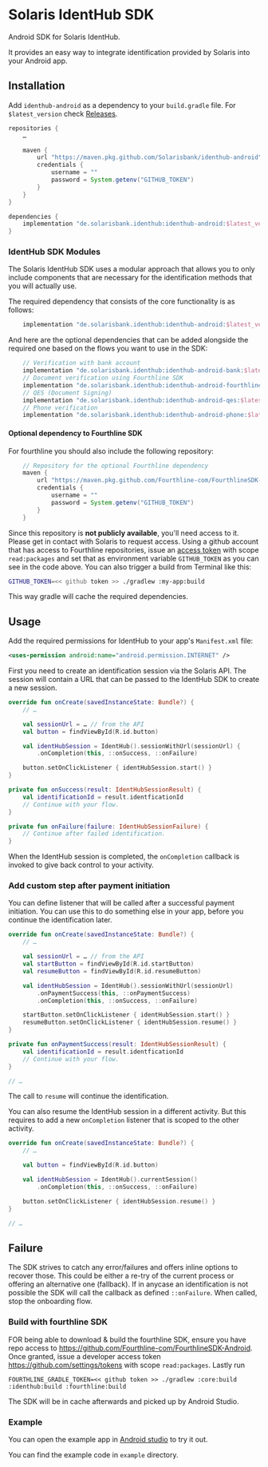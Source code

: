 # Solaris IdentHub SDK
Android SDK for Solaris IdentHub.

It provides an easy way to integrate identification provided by Solaris into your Android app.

## Installation
Add `identhub-android` as a dependency to your `build.gradle` file. For `$latest_version` check [Releases](../../releases).

```groovy
repositories {
    …

    maven {
        url "https://maven.pkg.github.com/Solarisbank/identhub-android"
        credentials {
            username = ""
            password = System.getenv("GITHUB_TOKEN")
        }
    }
}

dependencies {
    implementation "de.solarisbank.identhub:identhub-android:$latest_version"
}
```

### IdentHub SDK Modules
The Solaris IdentHub SDK uses a modular approach that allows you to only include components that are necessary for the identification methods that you will actually use.

The required dependency that consists of the core functionality is as follows:
```groovy
    implementation "de.solarisbank.identhub:identhub-android:$latest_version"
```
And here are the optional dependencies that can be added alongside the required one based on the flows you want to use in the SDK:
```groovy
    // Verification with bank account
    implementation "de.solarisbank.identhub:identhub-android-bank:$latest_version"
    // Document verification using Fourthline SDK
    implementation "de.solarisbank.identhub:identhub-android-fourthline:$latest_version"
    // QES (Document Signing)
    implementation "de.solarisbank.identhub:identhub-android-qes:$latest_version"
    // Phone verification
    implementation "de.solarisbank.identhub:identhub-android-phone:$latest_version"
```

#### Optional dependency to Fourthline SDK
For fourthline you should also include the following repository:
```groovy
    // Repository for the optional Fourthline dependency
    maven {
        url "https://maven.pkg.github.com/Fourthline-com/FourthlineSDK-Android"
        credentials {
            username = ""
            password = System.getenv("GITHUB_TOKEN")
        }
    }
```
Since this repository is **not publicly available**, you'll need access to it. Please get in contact with Solaris to request access.
Using a github account that has access to Fourthline repositories, issue an [access token](https://github.com/settings/tokens) with scope `read:packages` and set that as environment variable `GITHUB_TOKEN` as you can see in the code above. You can also trigger a build from Terminal like this:

```sh
GITHUB_TOKEN=<< github token >> ./gradlew :my-app:build
```
This way gradle will cache the required dependencies.

## Usage
Add the required permissions for IdentHub to your app's `Manifest.xml` file:

```xml
<uses-permission android:name="android.permission.INTERNET" />
```

First you need to create an identification session via the Solaris API. The session will contain a URL that can be passed to the IdentHub SDK to create a new session.

```kotlin
override fun onCreate(savedInstanceState: Bundle?) {
    // …

    val sessionUrl = … // from the API
    val button = findViewById(R.id.button)

    val identHubSession = IdentHub().sessionWithUrl(sessionUrl) {
        .onCompletion(this, ::onSuccess, ::onFailure)

    button.setOnClickListener { identHubSession.start() }
}

private fun onSuccess(result: IdentHubSessionResult) {
    val identificationId = result.identficationId
    // Continue with your flow.
}

private fun onFailure(failure: IdentHubSessionFailure) {
    // Continue after failed identification.
}
```

When the IdentHub session is completed, the `onCompletion` callback is invoked to give back control to your activity.

### Add custom step after payment initiation
You can define listener that will be called after a successful payment initiation. You can use this to do something else in your app, before you continue the identification later.

```kotlin
override fun onCreate(savedInstanceState: Bundle?) {
    // …

    val sessionUrl = … // from the API
    val startButton = findViewById(R.id.startButton)
    val resumeButton = findViewById(R.id.resumeButton)

    val identHubSession = IdentHub().sessionWithUrl(sessionUrl)
        .onPaymentSuccess(this, ::onPaymentSuccess)
        .onCompletion(this, ::onSuccess, ::onFailure)

    startButton.setOnClickListener { identHubSession.start() }
    resumeButton.setOnClickListener { identHubSession.resume() }
}

private fun onPaymentSuccess(result: IdentHubSessionResult) {
    val identificationId = result.identficationId
    // Continue with your flow.
}

// …
```

The call to `resume` will continue the identification.

You can also resume the IdentHub session in a different activity. But this requires to add a new `onCompletion` listener that is scoped to the other activity.

```kotlin
override fun onCreate(savedInstanceState: Bundle?) {
    // …

    val button = findViewById(R.id.button)

    val identHubSession = IdentHub().currentSession()
        .onCompletion(this, ::onSuccess, ::onFailure)

    button.setOnClickListener { identHubSession.resume() }
}

// …
```

## Failure

The SDK strives to catch any error/failures and offers inline options to recover those. This could be either a re-try of the current process or offering an alternative one (fallback). If in anycase an identification is not possible the SDK will call the callback as defined `::onFailure`. When called, stop the onboarding flow.

### Build with fourthline SDK

FOR being able to download & build the fourthline SDK, ensure you have repo access to https://github.com/Fourthline-com/FourthlineSDK-Android.
Once granted, issue a developer access token  https://github.com/settings/tokens with scope `read:packages`. Lastly run

```
FOURTHLINE_GRADLE_TOKEN=<< github token >> ./gradlew :core:build :identhub:build :fourthline:build
```

The SDK will be in cache afterwards and picked up by Android Studio.

### Example
You can open the example app in [Android studio](https://developer.android.com/studio/) to try it out.

You can find the example code in `example` directory.
